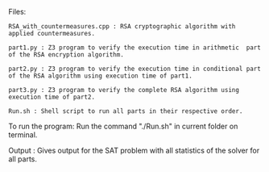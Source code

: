 Files:

    RSA_with_countermeasures.cpp : RSA cryptographic algorithm with applied countermeasures.
    
    part1.py : Z3 program to verify the execution time in arithmetic  part of the RSA encryption algorithm.

    part2.py : Z3 program to verify the execution time in conditional part of the RSA algorithm using execution time of part1.

    part3.py : Z3 program to verify the complete RSA algorithm using execution time of part2.

    Run.sh : Shell script to run all parts in their respective order.

To run the program:
     Run the command "./Run.sh" in current folder on terminal. 

Output :
    Gives output for the SAT problem with all statistics of the solver for all parts.

